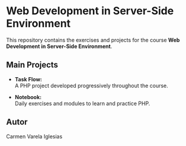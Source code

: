 # Web Development in Server-Side Environment

This repository contains the exercises and projects for the course **Web Development in Server-Side Environment**.  

## Main Projects

- **Task Flow:**  
  A PHP project developed progressively throughout the course.

- **Notebook:**  
  Daily exercises and modules to learn and practice PHP.

## Autor
Carmen Varela Iglesias
